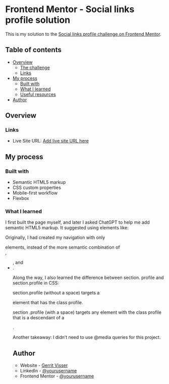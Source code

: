 # Frontend Mentor - Social links profile solution

This is my solution to the [Social links profile challenge on Frontend Mentor](https://www.frontendmentor.io/challenges/social-links-profile-UG32l9m6dQ).

## Table of contents

- [Overview](#overview)
  - [The challenge](#the-challenge)
  - [Links](#links)
- [My process](#my-process)
  - [Built with](#built-with)
  - [What I learned](#what-i-learned)
  - [Useful resources](#useful-resources)
- [Author](#author)

## Overview

### Links

- Live Site URL: [Add live site URL here](https://www.gerritvisser.nl/frontendmentor/challenges/02-social-links-profile)

## My process

### Built with

- Semantic HTML5 markup
- CSS custom properties
- Mobile-first workflow
- Flexbox

### What I learned

I first built the page myself, and later I asked ChatGPT to help me add semantic HTML5 markup. It suggested using elements like:

<main class="container"></main>
<section class="profile"></section>
<nav aria-label="social links"></nav>

Originally, I had created my navigation with only <div> elements, instead of the more semantic combination of <nav>, <ul>, and <li>.

Along the way, I also learned the difference between section. profile and section.profile in CSS:

section.profile (without a space) targets a <section> element that has the class profile.

section .profile (with a space) targets any element with the class profile that is a descendant of a <section>.

Another takeaway: I didn’t need to use @media queries for this project.

## Author

- Website - [Gerrit Visser](https://www.gerritvisser.nl)
- LinkedIn - [@yourusername](https://www.linkedin.com/in/gerritvissernl/)
- Frontend Mentor - [@yourusername](https://www.frontendmentor.io/profile/gerritvisserNL)
